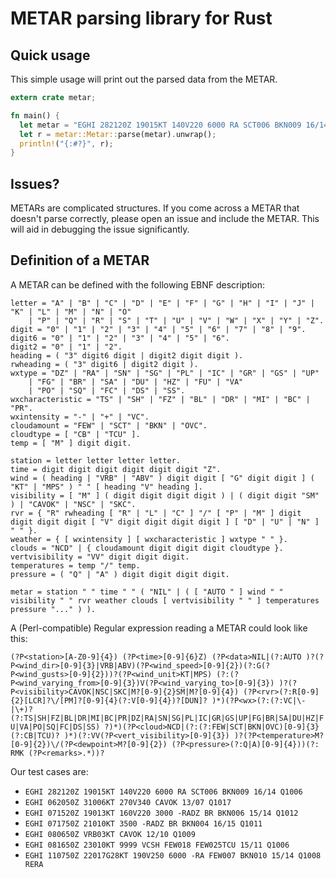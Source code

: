 # METAR parsing library for Rust

## Quick usage

This simple usage will print out the parsed data from the METAR.

```rust
extern crate metar;

fn main() {
  let metar = "EGHI 282120Z 19015KT 140V220 6000 RA SCT006 BKN009 16/14 Q1006".to_string();
  let r = metar::Metar::parse(metar).unwrap();
  println!("{:#?}", r);
}
```

## Issues?

METARs are complicated structures. If you come across a METAR that doesn't parse
correctly, please open an issue and include the METAR. This will aid in debugging
the issue significantly.

## Definition of a METAR

A METAR can be defined with the following EBNF description:

```
letter = "A" | "B" | "C" | "D" | "E" | "F" | "G" | "H" | "I" | "J" | "K" | "L" | "M" | "N" | "O"
	| "P" | "Q" | "R" | "S" | "T" | "U" | "V" | "W" | "X" | "Y" | "Z".
digit = "0" | "1" | "2" | "3" | "4" | "5" | "6" | "7" | "8" | "9".
digit6 = "0" | "1" | "2" | "3" | "4" | "5" | "6".
digit2 = "0" | "1" | "2".
heading = ( "3" digit6 digit | digit2 digit digit ).
rwheading = ( "3" digit6 | digit2 digit ).
wxtype = "DZ" | "RA" | "SN" | "SG" | "PL" | "IC" | "GR" | "GS" | "UP"
	| "FG" | "BR" | "SA" | "DU" | "HZ" | "FU" | "VA"
	| "PO" | "SQ" | "FC" | "DS" | "SS".
wxcharacteristic = "TS" | "SH" | "FZ" | "BL" | "DR" | "MI" | "BC" | "PR".
wxintensity = "-" | "+" | "VC".
cloudamount = "FEW" | "SCT" | "BKN" | "OVC".
cloudtype = [ "CB" | "TCU" ].
temp = [ "M" ] digit digit.

station = letter letter letter letter.
time = digit digit digit digit digit digit "Z".
wind = ( heading | "VRB" | "ABV" ) digit digit [ "G" digit digit ] ( "KT" | "MPS" ) " " [ heading "V" heading ].
visibility = [ "M" ] ( digit digit digit digit ) | ( digit digit "SM" ) | "CAVOK" | "NSC" | "SKC".
rvr = { "R" rwheading [ "R" | "L" | "C" ] "/" [ "P" | "M" ] digit digit digit digit [ "V" digit digit digit digit ] [ "D" | "U" | "N" ] " " }.
weather = { [ wxintensity ] [ wxcharacteristic ] wxtype " " }.
clouds = "NCD" | { cloudamount digit digit digit cloudtype }.
vertvisibility = "VV" digit digit digit.
temperatures = temp "/" temp.
pressure = ( "Q" | "A" ) digit digit digit digit.

metar = station " " time " " ( "NIL" | ( [ "AUTO " ] wind " " visibility " " rvr weather clouds [ vertvisibility " " ] temperatures pressure "..." ) ).
```

A (Perl-compatible) Regular expression reading a METAR could look like this:

`(?P<station>[A-Z0-9]{4}) (?P<time>[0-9]{6}Z) (?P<data>NIL|(?:AUTO )?(?P<wind_dir>[0-9]{3}|VRB|ABV)(?P<wind_speed>[0-9]{2})(?:G(?P<wind_gusts>[0-9]{2}))?(?P<wind_unit>KT|MPS) (?:(?P<wind_varying_from>[0-9]{3})V(?P<wind_varying_to>[0-9]{3}) )?(?P<visibility>CAVOK|NSC|SKC|M?[0-9]{2}SM|M?[0-9]{4}) (?P<rvr>(?:R[0-9]{2}[LCR]?\/[PM]?[0-9]{4}(?:V[0-9]{4})?[DUN]? )*)(?P<wx>(?:(?:VC|\-|\+)?(?:TS|SH|FZ|BL|DR|MI|BC|PR|DZ|RA|SN|SG|PL|IC|GR|GS|UP|FG|BR|SA|DU|HZ|FU|VA|PO|SQ|FC|DS|SS) ?)*)(?P<cloud>NCD|(?:(?:FEW|SCT|BKN|OVC)[0-9]{3}(?:CB|TCU)? )*)(?:VV(?P<vert_visibility>[0-9]{3}) )?(?P<temperature>M?[0-9]{2})\/(?P<dewpoint>M?[0-9]{2}) (?P<pressure>(?:Q|A)[0-9]{4}))(?: RMK (?P<remarks>.*))?`

Our test cases are:

- `EGHI 282120Z 19015KT 140V220 6000 RA SCT006 BKN009 16/14 Q1006`
- `EGHI 062050Z 31006KT 270V340 CAVOK 13/07 Q1017`
- `EGHI 071520Z 19013KT 160V220 3000 -RADZ BR BKN006 15/14 Q1012`
- `EGHI 071750Z 21010KT 3500 -RADZ BR BKN004 16/15 Q1011`
- `EGHI 080650Z VRB03KT CAVOK 12/10 Q1009`
- `EGHI 081650Z 23010KT 9999 VCSH FEW018 FEW025TCU 15/11 Q1006`
- `EGHI 110750Z 22017G28KT 190V250 6000 -RA FEW007 BKN010 15/14 Q1008 RERA`
